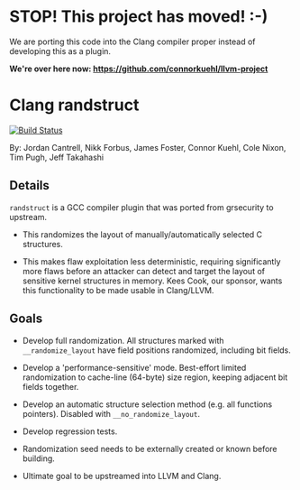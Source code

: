 # STOP! This project has moved! :-)

We are porting this code into the Clang compiler proper instead of developing this as a plugin.

**We're over here now: https://github.com/connorkuehl/llvm-project**

# Clang randstruct
[![Build Status](https://travis-ci.org/connorkuehl/clang_randstruct.svg?branch=master)](https://travis-ci.org/connorkuehl/clang_randstruct)

By: Jordan Cantrell, Nikk Forbus, James Foster, Connor Kuehl, Cole Nixon, Tim Pugh, Jeff Takahashi

## Details

`randstruct` is a GCC compiler plugin that was ported from grsecurity to upstream.

* This randomizes the layout of manually/automatically selected C structures.

* This makes flaw exploitation less deterministic, requiring significantly more flaws before an attacker can detect and target the layout of sensitive kernel structures in memory. Kees Cook, our sponsor, wants this functionality to be made usable in Clang/LLVM.

## Goals

* Develop full randomization. All structures marked with `__randomize_layout` have field positions randomized, including bit fields.

* Develop a 'performance-sensitive' mode. Best-effort limited randomization to cache-line (64-byte) size region, keeping adjacent bit fields together.

* Develop an automatic structure selection method (e.g. all functions pointers). Disabled with `__no_randomize_layout`.

* Develop regression tests.

* Randomization seed needs to be externally created or known before building.

* Ultimate goal to be upstreamed into LLVM and Clang.
